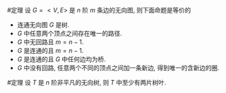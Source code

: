 #定理 设 $G=<V,E>$ 是 $n$ 阶 $m$ 条边的无向图, 则下面命题是等价的
- 连通无向图 $G$ 是树. 
- $G$ 中任意两个顶点之间存在唯一的路径. 
- $G$ 中无回路且 $m=n-1$. 
- $G$ 是连通的且 $m=n-1$. 
- $G$ 是连通的且 $G$ 中任何边均为桥. 
- $G$ 中没有回路, 任意两个不同的顶点之间加一条新边, 得到唯一的含新边的圈. 

#定理 设 $T$ 是 $n$ 阶非平凡的无向树, 则 $T$ 中至少有两片树叶. 